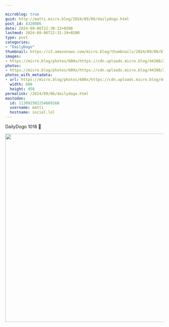 ```yaml
---

microblog: true
guid: http://matti.micro.blog/2024/09/06/dailydogo.html
post_id: 4320986
date: 2024-09-06T22:30:13+0200
lastmod: 2024-09-06T22:31:19+0200
type: post
categories:
- "DailyDogo"
thumbnail: https://s3.amazonaws.com/micro.blog/thumbnails/2024/09/06/blog.martin-haehnel.de/7df565b39c9b7d40c66d2e628477066a.png
images:
- https://micro.blog/photos/600x/https://cdn.uploads.micro.blog/44388/2024/e812050a9d244207b04abaa9509bbc91.jpg
photos:
- https://micro.blog/photos/600x/https://cdn.uploads.micro.blog/44388/2024/e812050a9d244207b04abaa9509bbc91.jpg
photos_with_metadata:
- url: https://micro.blog/photos/600x/https://cdn.uploads.micro.blog/44388/2024/e812050a9d244207b04abaa9509bbc91.jpg
  width: 600
  height: 450
permalink: /2024/09/06/dailydogo.html
mastodon:
  id: 113092502254669168
  username: matti
  hostname: social.lol
---
```

DailyDogo 1018 🐶

<img src="https://micro.blog/photos/600x/https://blog.martin-haehnel.de/uploads/2024/e812050a9d244207b04abaa9509bbc91.jpg" width="600" alt="" />
